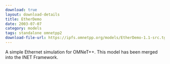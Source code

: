 ```yaml
---
download: true
layout: download-details
title: EtherDemo
date: 2003-07-07
category: models
tags: standalone omnetpp2
download-file-url: https://ipfs.omnetpp.org/models/EtherDemo-1.1-src.tgz
---
```


A simple Ethernet simulation for OMNeT++. This model has been merged into
the INET Framework.
